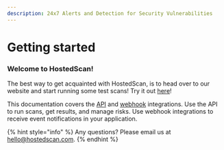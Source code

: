 ```yaml
---
description: 24x7 Alerts and Detection for Security Vulnerabilities
---
```


# Getting started

### Welcome to HostedScan!

The best way to get acquainted with HostedScan, is to head over to our website and start running some test scans! Try it out [here](https://hostedscan.com)!

This documentation covers the [API](api/overview.md) and [webhook](webhooks/overview.md) integrations. Use the API to run scans, get results, and manage risks. Use webhook integrations to receive event notifications in your application.



{% hint style="info" %}
Any questions? Please email us at [hello@hostedscan.com](mailto:hello@hostedscan.com).
{% endhint %}



